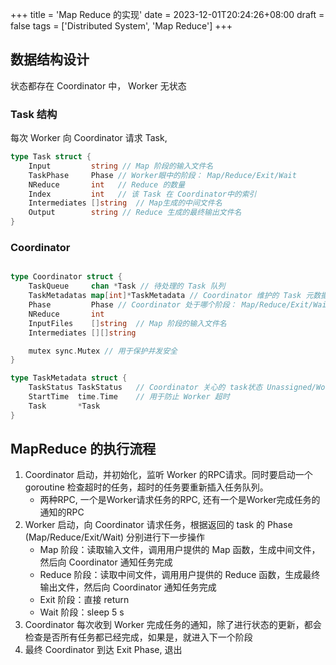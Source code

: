 +++
title = 'Map Reduce 的实现'
date = 2023-12-01T20:24:26+08:00
draft = false
tags = ['Distributed System', 'Map Reduce']
+++


## 数据结构设计

状态都存在 Coordinator 中， Worker 无状态

### Task 结构
每次 Worker 向 Coordinator 请求 Task,
```go
type Task struct {
	Input         string // Map 阶段的输入文件名
	TaskPhase     Phase // Worker眼中的阶段： Map/Reduce/Exit/Wait
	NReduce       int   // Reduce 的数量
	Index         int   // 该 Task 在 Coordinator中的索引
	Intermediates []string  // Map生成的中间文件名
	Output        string // Reduce 生成的最终输出文件名
}
```
### Coordinator
```go

type Coordinator struct {
	TaskQueue     chan *Task // 待处理的 Task 队列
	TaskMetadatas map[int]*TaskMetadata // Coordinator 维护的 Task 元数据
	Phase         Phase // Coordinator 处于哪个阶段： Map/Reduce/Exit/Wait
	NReduce       int
	InputFiles    []string  // Map 阶段的输入文件名
	Intermediates [][]string 

	mutex sync.Mutex // 用于保护并发安全
}

type TaskMetadata struct {
	TaskStatus TaskStatus 	// Coordinator 关心的 task状态 Unassigned/Working/Finished
	StartTime  time.Time    // 用于防止 Worker 超时
	Task       *Task
}
```
## MapReduce 的执行流程

1. Coordinator 启动，并初始化，监听 Worker 的RPC请求。同时要启动一个goroutine 检查超时的任务，超时的任务要重新插入任务队列。
    * 两种RPC, 一个是Worker请求任务的RPC, 还有一个是Worker完成任务的通知的RPC
2. Worker 启动，向 Coordinator 请求任务，根据返回的 task 的 Phase (Map/Reduce/Exit/Wait) 分别进行下一步操作
    * Map 阶段：读取输入文件，调用用户提供的 Map 函数，生成中间文件，然后向 Coordinator 通知任务完成
    * Reduce 阶段：读取中间文件，调用用户提供的 Reduce 函数，生成最终输出文件，然后向 Coordinator 通知任务完成
    * Exit 阶段：直接 return
    * Wait 阶段：sleep 5 s
3. Coordinator 每次收到 Worker 完成任务的通知，除了进行状态的更新，都会检查是否所有任务都已经完成，如果是，就进入下一个阶段
4. 最终 Coordinator 到达 Exit Phase, 退出
